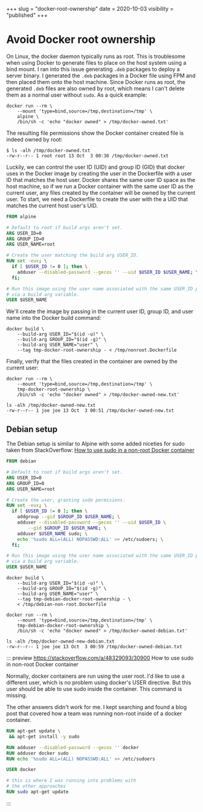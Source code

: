 +++
slug = "docker-root-ownership"
date = 2020-10-03
visibility = "published"
+++

# Avoid Docker root ownership

On Linux, the docker daemon typically runs as root. This is troublesome when using 
Docker to generate files to place on the host system using a bind mount. I ran
into this issue generating `.deb` packages to deploy a server binary. I 
generated the `.deb` packages in a Docker file using FPM and then placed them
onto the host machine. Since Docker runs as root, the generated `.deb` files are
also owned by root, which means I can't delete them as a normal user without 
`sudo`. As a quick example:

```shell
docker run --rm \
    --mount 'type=bind,source=/tmp,destination=/tmp' \
    alpine \
    /bin/sh -c 'echo "docker owned" > /tmp/docker-owned.txt' 
```

The resulting file permissions show the Docker container created file is indeed
owned by root:

```shell
$ ls -alh /tmp/docker-owned.txt
-rw-r--r-- 1 root root 13 Oct  3 00:30 /tmp/docker-owned.txt
```

Luckily, we can control the user ID (UID) and group ID (GID) that docker uses in the Docker 
image by creating the user in the Dockerfile with a user ID that matches the host 
user. Docker shares the same user ID space as the host machine, so if we run
a Docker container with the same user ID as the current user, any files created
by the container will be owned by the current user. To start, we need a 
Dockerfile to create the user with the a UID that matches the current host user's UID.

```Dockerfile
FROM alpine

# Default to root if build args aren't set.
ARG USER_ID=0
ARG GROUP_ID=0
ARG USER_NAME=root

# Create the user matching the build arg USER_ID.
RUN set -eux; \
  if [ $USER_ID != 0 ]; then \
    adduser --disabled-password --gecos '' --uid $USER_ID $USER_NAME; \
  fi;

# Run this image using the user name associated with the same USER_ID passed
# via a build arg variable.
USER $USER_NAME
```

We'll create the image by passing in the current user ID, group ID, and 
user name into the Docker build command:

```shell
docker build \
    --build-arg USER_ID="$(id -u)" \
    --build-arg GROUP_ID="$(id -g)" \
    --build-arg USER_NAME="user" \
    --tag tmp-docker-root-ownership - < /tmp/nonroot.Dockerfile
```

Finally, verify that the files created in the container are owned by the current 
user:

```shell
docker run --rm \                
    --mount 'type=bind,source=/tmp,destination=/tmp' \
    tmp-docker-root-ownership \
    /bin/sh -c 'echo "docker owned" > /tmp/docker-owned-new.txt'

ls -alh /tmp/docker-owned-new.txt 
-rw-r--r-- 1 joe joe 13 Oct  3 00:51 /tmp/docker-owned-new.txt
```

## Debian setup

The Debian setup is similar to Alpine with some added niceties for sudo taken from 
StackOverflow: [How to use sudo in a non-root Docker container](https://stackoverflow.com/a/48329093/30900)

```Dockerfile
FROM debian

# Default to root if build args aren't set.
ARG USER_ID=0
ARG GROUP_ID=0
ARG USER_NAME=root

# Create the user, granting sudo permisions.
RUN set -eux; \
  if [ $USER_ID != 0 ]; then \
    addgroup --gid $GROUP_ID $USER_NAME; \
    adduser --disabled-password --gecos '' --uid $USER_ID \
        --gid $GROUP_ID $USER_NAME; \
    adduser $USER_NAME sudo; \
    echo '%sudo ALL=(ALL) NOPASSWD:ALL' >> /etc/sudoers; \
  fi;

# Run this image using the user name associated with the same USER_ID passed
# via a build arg variable.
USER $USER_NAME
```


```shell
docker build \
    --build-arg USER_ID="$(id -u)" \
    --build-arg GROUP_ID="$(id -g)" \
    --build-arg USER_NAME="user" \
    --tag tmp-debian-docker-root-ownership - \
    < /tmp/debian-non-root.Dockerfile

docker run --rm \                
    --mount 'type=bind,source=/tmp,destination=/tmp' \
    tmp-debian-docker-root-ownership \
    /bin/sh -c 'echo "docker owned" > /tmp/docker-owned-debian.txt'

ls -alh /tmp/docker-owned-new-debian.txt
-rw-r--r-- 1 joe joe 13 Oct  3 00:59 /tmp/docker-owned-debian.txt
```

::: preview https://stackoverflow.com/a/48329093/30900
How to use sudo in non-root Docker container

Normally, docker containers are run using the user root. I'd like to use a 
different user, which is no problem using docker's USER directive. But this 
user should be able to use sudo inside the container. This command is missing.

The other answers didn't work for me. I kept searching and found a blog post 
that covered how a team was running non-root inside of a docker container.

```Dockerfile
RUN apt-get update \
 && apt-get install -y sudo

RUN adduser --disabled-password --gecos '' docker
RUN adduser docker sudo
RUN echo '%sudo ALL=(ALL) NOPASSWD:ALL' >> /etc/sudoers

USER docker

# this is where I was running into problems with 
# the other approaches
RUN sudo apt-get update 
```
:::
